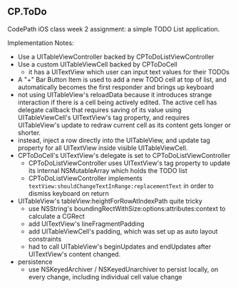 ## CP.ToDo

CodePath iOS class week 2 assignment: a simple TODO List application.

Implementation Notes:
- Use a UITableViewController backed by CPToDoListViewController
- Use a custom UITableViewCell backed by CPToDoCell
  - it has a UITextView which user can input text values for their TODOs
- A "+" Bar Button Item is used to add a new TODO cell at top of list, and automatically becomes the first responder and brings up keyboard
 - not using UITableView's reloadData because it introduces strange interaction if there is a cell being actively edited. The active cell has delegate callback that requires saving of its value using UITableViewCell's UITextView's tag property, and requires UITableView's update to redraw current cell as its content gets longer or shorter.
 - instead, inject a row directly into the UITableView, and update tag property for all UITextView inside visible UITableViewCell.
- CPToDoCell's UITextView's delegate is set to CPToDoListViewController
  - CPToDoListViewController uses UITextView's tag property to update its internal NSMutableArray which holds the TODO list
  - CPToDoListViewController implements `textView:shouldChangeTextInRange:replacementText` in order to dismiss keyboard on return
- UITableView's tableView:heightForRowAtIndexPath quite tricky
  - use NSString's boundingRectWithSize:options:attributes:context to calculate a CGRect
  - add UITextView's lineFragmentPadding
  - add UITableViewCell's padding, which was set up as auto layout constraints
  - had to call UITableView's beginUpdates and endUpdates after UITextView's content changed.
- persistence
  - use NSKeyedArchiver / NSKeyedUnarchiver to persist locally, on every change, including individual cell value change